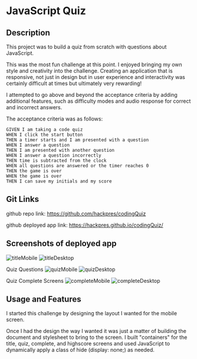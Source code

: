 # JavaScript Quiz

## Description

This project was to build a quiz from scratch with questions about JavaScript.

This was the most fun challenge at this point. I enjoyed bringing my own style and creativity into the challenge. Creating an application that is responsive, not just in design but in user experience and interactivity was certainly difficult at times but ultimately very rewarding!

I attempted to go above and beyond the acceptance criteria by adding additional features, such as difficulty modes and audio response for correct and incorrect answers.

The acceptance criteria was as follows:
```
GIVEN I am taking a code quiz
WHEN I click the start button
THEN a timer starts and I am presented with a question
WHEN I answer a question
THEN I am presented with another question
WHEN I answer a question incorrectly
THEN time is subtracted from the clock
WHEN all questions are answered or the timer reaches 0
THEN the game is over
WHEN the game is over
THEN I can save my initials and my score
```

## Git Links

github repo link:
https://github.com/hackpres/codingQuiz

github deployed app link:
https://hackpres.github.io/codingQuiz/

## Screenshots of deployed app
![titleMobile](./assets/images/quizMobile.png?raw=true "Mobile Title Screen")
![titleDesktop](./assets/images/titleDesktop.png?raw=true "Desktop Title Screen")

Quiz Questions
![quizMobile](./assets/images/quizMobile.png?raw=true "Mobile Quiz Questions")
![quizDesktop](./assets/images/quizDesktop.png?raw=true "Desktop Quiz Questions")

Quiz Complete Screens
![completeMobile](./assets/images/completeMobile.png?raw=true "Mobile Complete Screen")
![completeDesktop](./assets/images/completeDesktop.png?raw=true "Desktop Complete Screen")

## Usage and Features

I started this challenge by designing the layout I wanted for the mobile screen.

Once I had the design the way I wanted it was just a matter of building the document and stylesheet to bring to the screen. I built "containers" for the title, quiz, complete, and highscore screens and used JavaScript to dynamically apply a class of hide (display: none;) as needed.

